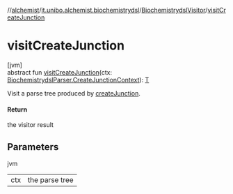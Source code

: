 //[alchemist](../../../index.md)/[it.unibo.alchemist.biochemistrydsl](../index.md)/[BiochemistrydslVisitor](index.md)/[visitCreateJunction](visit-create-junction.md)

# visitCreateJunction

[jvm]\
abstract fun [visitCreateJunction](visit-create-junction.md)(ctx: [BiochemistrydslParser.CreateJunctionContext](../-biochemistrydsl-parser/-create-junction-context/index.md)): [T](../../it.unibo.alchemist.model.implementations.environments/-limited-continuos2-d/index.md)

Visit a parse tree produced by [createJunction](../-biochemistrydsl-parser/create-junction.md).

#### Return

the visitor result

## Parameters

jvm

| | |
|---|---|
| ctx | the parse tree |
